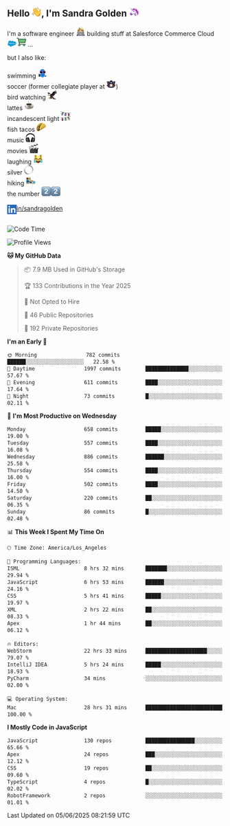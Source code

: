 ## Hello <img src="./static/emoji/wave.png" width="22" />, I'm Sandra Golden <img src="./static/emoji/unicorn-face.png" width="22" />

I'm a software engineer <img src="./static/emoji/female-technologist.png" width="22" /> building stuff at Salesforce Commerce Cloud <img src="./static/emoji/salesforce.png" width="22" /><img src="./static/emoji/commerce-cloud.png" width="22" />&nbsp;...

but I also like:<br/><br/>
swimming <img alt="swimming" src="./static/emoji/keep-swimming.png" width="22" /><br/>
soccer  (former collegiate player at <img src="./static/emoji/auburn.png" width="22" />)<br/>
bird watching <img src="./static/emoji/eagle.png" width="22" /><br/>
lattes <img src="./static/emoji/coffee.png" width="22" /><br/>
incandescent light <img src="./static/emoji/lights.png" width="22" /><br/>
fish tacos <img src="./static/emoji/taco.png" width="22" /><br/>
music <img src="./static/emoji/headphones.png" width="22" /><br/>
movies <img src="./static/emoji/movie-clapper.png" width="22" /><br/>
laughing <img src="./static/emoji/joy-cat.png" width="22" /><br/>
silver <img src="./static/emoji/silver-hoop.png" width="22" /><br/>
hiking <img src="./static/emoji/hiker.png" width="22" /><br/>
the number <img src="./static/emoji/two.png" width="22" /><img src="./static/emoji/two.png" width="22" />
<br/><br/>
<img align="left" alt="Sandra Golden | LinkedIn" width="22px" src="./static/emoji/linkedin.png" /> <a href="https://www.linkedin.com/in/sandragolden/">in/sandragolden</a>
<br/><br/>
<!--START_SECTION:waka-->
![Code Time](http://img.shields.io/badge/Code%20Time-1%2C063%20hrs%2047%20mins-blue)

![Profile Views](http://img.shields.io/badge/Profile%20Views-0-blue)

**🐱 My GitHub Data** 

> 📦 7.9 MB Used in GitHub's Storage 
 > 
> 🏆 133 Contributions in the Year 2025
 > 
> 🚫 Not Opted to Hire
 > 
> 📜 46 Public Repositories 
 > 
> 🔑 192 Private Repositories 
 > 
**I'm an Early 🐤** 

```text
🌞 Morning                782 commits         ██████░░░░░░░░░░░░░░░░░░░   22.58 % 
🌆 Daytime                1997 commits        ██████████████░░░░░░░░░░░   57.67 % 
🌃 Evening                611 commits         ████░░░░░░░░░░░░░░░░░░░░░   17.64 % 
🌙 Night                  73 commits          █░░░░░░░░░░░░░░░░░░░░░░░░   02.11 % 
```
📅 **I'm Most Productive on Wednesday** 

```text
Monday                   658 commits         █████░░░░░░░░░░░░░░░░░░░░   19.00 % 
Tuesday                  557 commits         ████░░░░░░░░░░░░░░░░░░░░░   16.08 % 
Wednesday                886 commits         ██████░░░░░░░░░░░░░░░░░░░   25.58 % 
Thursday                 554 commits         ████░░░░░░░░░░░░░░░░░░░░░   16.00 % 
Friday                   502 commits         ████░░░░░░░░░░░░░░░░░░░░░   14.50 % 
Saturday                 220 commits         ██░░░░░░░░░░░░░░░░░░░░░░░   06.35 % 
Sunday                   86 commits          █░░░░░░░░░░░░░░░░░░░░░░░░   02.48 % 
```


📊 **This Week I Spent My Time On** 

```text
🕑︎ Time Zone: America/Los_Angeles

💬 Programming Languages: 
ISML                     8 hrs 32 mins       ███████░░░░░░░░░░░░░░░░░░   29.94 % 
JavaScript               6 hrs 53 mins       ██████░░░░░░░░░░░░░░░░░░░   24.16 % 
CSS                      5 hrs 41 mins       █████░░░░░░░░░░░░░░░░░░░░   19.97 % 
XML                      2 hrs 22 mins       ██░░░░░░░░░░░░░░░░░░░░░░░   08.33 % 
Apex                     1 hr 44 mins        ██░░░░░░░░░░░░░░░░░░░░░░░   06.12 % 

🔥 Editors: 
WebStorm                 22 hrs 33 mins      ████████████████████░░░░░   79.07 % 
IntelliJ IDEA            5 hrs 24 mins       █████░░░░░░░░░░░░░░░░░░░░   18.93 % 
PyCharm                  34 mins             ░░░░░░░░░░░░░░░░░░░░░░░░░   02.00 % 

💻 Operating System: 
Mac                      28 hrs 31 mins      █████████████████████████   100.00 % 
```

**I Mostly Code in JavaScript** 

```text
JavaScript               130 repos           ████████████████░░░░░░░░░   65.66 % 
Apex                     24 repos            ███░░░░░░░░░░░░░░░░░░░░░░   12.12 % 
CSS                      19 repos            ██░░░░░░░░░░░░░░░░░░░░░░░   09.60 % 
TypeScript               4 repos             █░░░░░░░░░░░░░░░░░░░░░░░░   02.02 % 
RobotFramework           2 repos             ░░░░░░░░░░░░░░░░░░░░░░░░░   01.01 % 
```




 Last Updated on 05/06/2025 08:21:59 UTC
<!--END_SECTION:waka-->
